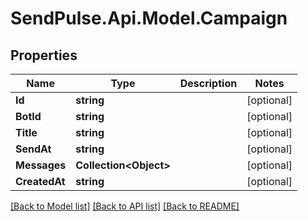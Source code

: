 # SendPulse.Api.Model.Campaign
## Properties

Name | Type | Description | Notes
------------ | ------------- | ------------- | -------------
**Id** | **string** |  | [optional] 
**BotId** | **string** |  | [optional] 
**Title** | **string** |  | [optional] 
**SendAt** | **string** |  | [optional] 
**Messages** | **Collection&lt;Object&gt;** |  | [optional] 
**CreatedAt** | **string** |  | [optional] 

[[Back to Model list]](../README.md#documentation-for-models) [[Back to API list]](../README.md#documentation-for-api-endpoints) [[Back to README]](../README.md)

